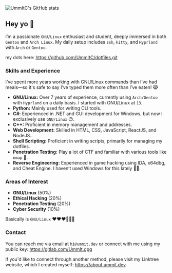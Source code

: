 ![UmmItC's GitHub stats](https://github-readme-stats.vercel.app/api?username=ummitc&show_icons=true&theme=transparent)

## Hey yo 🤣

I’m a passionate `GNU/Linux` enthusiast and student, deeply immersed in both `Gentoo` and `Arch Linux`. My daily setup includes `zsh`, `kitty`, and `Hyprland` with `Arch` or `Gentoo`.

my dots here: https://github.com/UmmItC/dotfiles.git

### Skills and Experience

I’ve spent more years working with GNU/Linux commands than I’ve had meals—so it's safe to say I’ve typed them more often than I’ve eaten! 😹

- **GNU/Linux:** Over 7 years of experience, currently using `Arch/Gentoo` with `Hyprland` on a daily basis. I started with GNU/Linux at `13`.
- **Python:** Mainly used for writing CLI tools.
- **C#:** Experienced in .NET and GUI development for Windows, but now I exclusively use `GNU/Linux` 😉.
- **C++:** Proficient in memory management and addresses.
- **Web Development:** Skilled in HTML, CSS, JavaScript, ReactJS, and NodeJS..
- **Shell Scripting:** Proficient in writing scripts, primarily for managing my dotfiles.
- **Penetration Testing:** Play a lot of CTF and familiar with various tools like `nmap` 🤣.
- **Reverse Engineering:** Experienced in game hacking using IDA, x64dbg, and Cheat Engine. I haven’t used Windows for this lately 🤞🏻.

### Areas of Interest

- **GNU/Linux** (50%)
- **Ethical Hacking** (20%)
- **Penetration Testing** (20%)
- **Cyber Security** (10%)

Basically is `GNU/Linux` ❤️❤️❤️🐧🐧🐧

### Contact

You can reach me via email at `hi@ummit.dev` or connect with me using my public key:
https://gitlab.com/UmmIt.gpg

If you'd like to connect through another method, please visit my Linktree website, which I created myself:
https://about.ummit.dev
